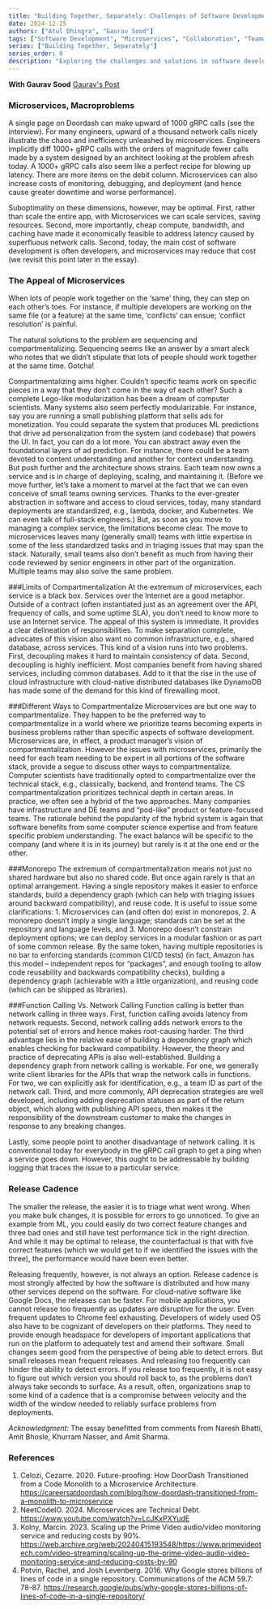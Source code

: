 ```yaml
---
title: "Building Together, Separately: Challenges of Software Development"
date: 2024-12-25
authors: ["Atul Dhingra", "Gaurav Sood"]
tags: ["Software Development", "Microservices", "Collaboration", "Teamwork"]
series: ["Building Together, Separately"]
series_order: 0
description: "Exploring the challenges and solutions in software development when working in a distributed team."
---
```

**With Gaurav Sood** [Gaurav's Post](https://gojiberries.io/2024/11/23/building-together-separately-challenges-of-software-development/)

### Microservices, Macroproblems
A single page on Doordash can make upward of 1000 gRPC calls (see the interview). For many engineers, upward of a thousand network calls nicely illustrate the chaos and inefficiency unleashed by microservices. Engineers implicitly diff 1000+ gRPC calls with the orders of magnitude fewer calls made by a system designed by an architect looking at the problem afresh today. A 1000+ gRPC calls also seem like a perfect recipe for blowing up latency. There are more items on the debit column. Microservices can also increase costs of monitoring, debugging, and deployment (and hence cause greater downtime and worse performance).

Suboptimality on these dimensions, however, may be optimal. First, rather than scale the entire app, with Microservices we can scale services, saving resources. Second, more importantly, cheap compute, bandwidth, and caching have made it economically feasible to address latency caused by superfluous network calls. Second, today, the main cost of software development is often developers, and microservices may reduce that cost (we revisit this point later in the essay).

### The Appeal of Microservices
When lots of people work together on the ‘same’ thing, they can step on each other’s toes. For instance, if multiple developers are working on the same file (or a feature) at the same time, ‘conflicts’ can ensue; ‘conflict resolution’ is painful. 

The natural solutions to the problem are sequencing and compartmentalizing. Sequencing seems like an answer by a smart aleck who notes that we didn’t stipulate that lots of people should work together at the same time. Gotcha!

Compartmentalizing aims higher. Couldn’t specific teams work on specific pieces in a way that they don’t come in the way of each other? Such a complete Lego-like modularization has been a dream of computer scientists. Many systems also seem perfectly modularizable. For instance, say you are running a small publishing platform that sells ads for monetization. You could separate the system that produces ML predictions that drive ad personalization from the system (and codebase) that powers the UI. In fact, you can do a lot more. You can abstract away even the foundational layers of ad prediction. For instance, there could be a team devoted to content understanding and another for context understanding. But push further and the architecture shows strains. Each team now owns a service and is in charge of deploying, scaling, and maintaining it. (Before we move further, let’s take a moment to marvel at the fact that we can even conceive of small teams owning services. Thanks to the ever-greater abstraction in software and access to cloud services, today, many standard deployments are standardized, e.g., lambda, docker, and Kubernetes. We can even talk of full-stack engineers.) But, as soon as you move to managing a complex service, the limitations become clear. The move to microservices leaves many (generally small) teams with little expertise in some of the less standardized tasks and in triaging issues that may span the stack. Naturally, small teams also don’t benefit as much from having their code reviewed by senior engineers in other part of the organization. Multiple teams may also solve the same problem.

###Limits of Compartmentalization
At the extremum of microservices, each service is a black box. Services over the Internet are a good metaphor. Outside of a contract (often instantiated just as an agreement over the API, frequency of calls, and some uptime SLA), you don’t need to know more to use an Internet service. The appeal of this system is immediate. It provides a clear delineation of responsibilities. To make separation complete, advocates of this vision also want no common infrastructure, e.g., shared database, across services. This kind of a vision runs into two problems. First, decoupling makes it hard to maintain consistency of data. Second, decoupling is highly inefficient. Most companies benefit from having shared services, including common databases. Add to it that the rise in the use of cloud infrastructure with cloud-native distributed databases like DynamoDB has made some of the demand for this kind of firewalling moot.

###Different Ways to Compartmentalize
Microservices are but one way to compartmentalize. They happen to be the preferred way to compartmentalize in a world where we prioritize teams becoming experts in business problems rather than specific aspects of software development. Microservices are, in effect, a product manager’s vision of compartmentalization. However the issues with microservices, primarily the need for each team needing to be expert in all portions of the software stack, provide a segue to discuss other ways to compartmentalize. Computer scientists have traditionally opted to compartmentalize over the technical stack, e.g., classically, backend, and frontend teams. The CS compartmentalization prioritizes technical depth in certain areas. In practice, we often see a hybrid of the two approaches. Many companies have infrastructure and DE teams and “pod-like” product or feature-focused teams. The rationale behind the popularity of the hybrid system is again that software benefits from some computer science expertise and from feature specific problem understanding. The exact balance will be specific to the company (and where it is in its journey) but rarely is it at the one end or the other.

###Monorepo
The extremum of compartmentalization means not just no shared hardware but also no shared code. But once again rarely is that an optimal arrangement. Having a single repository makes it easier to enforce standards, build a dependency graph (which can help with triaging issues around backward compatibility), and reuse code. It is useful to issue some clarifications: 1. Microservices can (and often do) exist in monorepos, 2. A monorepo doesn’t imply a single language; standards can be set at the repository and language levels, and 3. Monorepo doesn’t constrain deployment options; we can deploy services in a modular fashion or as part of some common release. By the same token, having multiple repositories is no bar to enforcing standards (common CI/CD tests) (in fact, Amazon has this model – independent repos for “packages”, and enough tooling to allow code reusability and backwards compatibility checks), building a dependency graph (achievable with a little organization), and reusing code (which can be shipped as libraries).

###Function Calling Vs. Network Calling
Function calling is better than network calling in three ways. First, function calling avoids latency from network requests. Second, network calling adds network errors to the potential set of errors and hence makes root-causing harder. The third advantage lies in the relative ease of building a dependency graph which enables checking for backward compatibility. However, the theory and practice of deprecating APIs is also well-established. Building a dependency graph from network calling is workable. For one, we generally write client libraries for the APIs that wrap the network calls in functions. For two, we can explicitly ask for identification, e.g., a team ID as part of the network call. Third, and more commonly, API deprecation strategies are well developed, including adding deprecation statuses as part of the return object, which along with publishing API specs, then makes it the responsibility of the downstream customer to make the changes in response to any breaking changes.

Lastly, some people point to another disadvantage of network calling. It is conventional today for everybody in the gRPC call graph to get a ping when a service goes down. However, this ought to be addressable by building logging that traces the issue to a particular service.

### Release Cadence
The smaller the release, the easier it is to triage what went wrong. When you make bulk changes, it is possible for errors to go unnoticed. To give an example from ML, you could easily do two correct feature changes and three bad ones and still have test performance tick in the right direction. And while it may be optimal to release, the counterfactual is that with five correct features (which we would get to if we identified the issues with the three), the performance would have been even better. 

Releasing frequently, however, is not always an option. Release cadence is most strongly affected by how the software is distributed and how many other services depend on the software. For cloud-native software like Google Docs, the releases can be faster. For mobile applications, you cannot release too frequently as updates are disruptive for the user. Even frequent updates to Chrome feel exhausting. Developers of widely used OS also have to be cognizant of developers on their platforms. They need to provide enough headspace for developers of important applications that run on the platform to adequately test and amend their software. Small changes seem good from the perspective of being able to detect errors. But small releases mean frequent releases. And releasing too frequently can hinder the ability to detect errors. If you release too frequently, it is not easy to figure out which version you should roll back to, as the problems don’t always take seconds to surface. As a result, often, organizations snap to some kind of a cadence that is a compromise between velocity and the width of the window needed to reliably surface problems from deployments.

*Acknowledgment:* The essay benefitted from comments from Naresh Bhatti, Amit Bhosle, Khurram Nasser, and Amit Sharma.

### References
1. Celozi, Cezarre. 2020. Future-proofing: How DoorDash Transitioned from a Code Monolith to a Microservice Architecture. https://careersatdoordash.com/blog/how-doordash-transitioned-from-a-monolith-to-microservice
2. NeetCodeIO. 2024. Microservices are Technical Debt. https://www.youtube.com/watch?v=LcJKxPXYudE
3. Kolny, Marcin. 2023. Scaling up the Prime Video audio/video monitoring service and reducing costs by 90%. https://web.archive.org/web/20240415193548/https://www.primevideotech.com/video-streaming/scaling-up-the-prime-video-audio-video-monitoring-service-and-reducing-costs-by-90 
4. Potvin, Rachel, and Josh Levenberg. 2016. Why Google stores billions of lines of code in a single repository. Communications of the ACM 59.7: 78-87. https://research.google/pubs/why-google-stores-billions-of-lines-of-code-in-a-single-repository/
